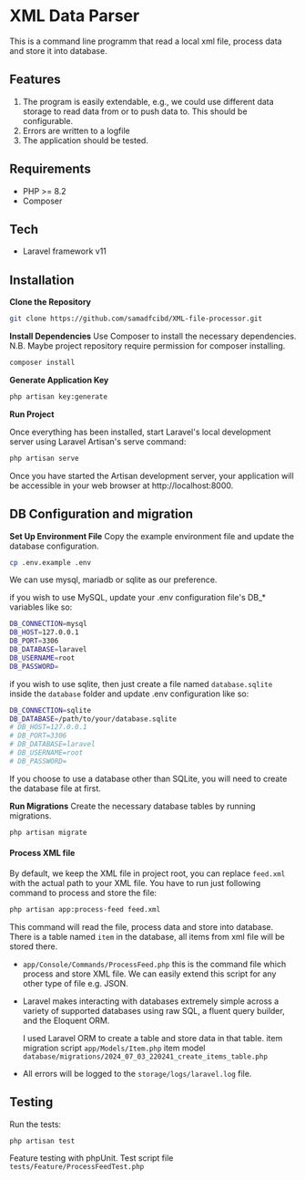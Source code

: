 # XML Data Parser

This is a command line programm that read a local xml file, process data and store it into database.

## Features

1. The program is easily extendable, e.g., we could use different data storage to
read data from or to push data to. This should be configurable.
2. Errors are written to a logfile
3. The application should be tested.

## Requirements

- PHP >= 8.2
- Composer

## Tech
- Laravel framework v11

## Installation

**Clone the Repository**

```sh
git clone https://github.com/samadfcibd/XML-file-processor.git
```
**Install Dependencies**
Use Composer to install the necessary dependencies.
N.B. Maybe project repository require permission for composer installing.
```sh
composer install
```

**Generate Application Key**
```sh
php artisan key:generate
```
**Run Project**

Once everything has been installed, start Laravel's local development server using Laravel Artisan's serve command:
```sh
php artisan serve
```
Once you have started the Artisan development server, your application will be accessible in your web browser at http://localhost:8000.

## DB Configuration and migration

**Set Up Environment File**
Copy the example environment file and update the database configuration.
```sh
cp .env.example .env
```

We can use mysql, mariadb or sqlite as our preference.

if you wish to use MySQL, update your .env configuration file's DB_* variables like so:
```sh
DB_CONNECTION=mysql
DB_HOST=127.0.0.1
DB_PORT=3306
DB_DATABASE=laravel
DB_USERNAME=root
DB_PASSWORD=
```
if you wish to use sqlite, then just create a file named `database.sqlite` inside the `database` folder and update .env configuration like so:
```sh
DB_CONNECTION=sqlite
DB_DATABASE=/path/to/your/database.sqlite
# DB_HOST=127.0.0.1
# DB_PORT=3306
# DB_DATABASE=laravel
# DB_USERNAME=root
# DB_PASSWORD=
```

If you choose to use a database other than SQLite, you will need to create the database file at first.

**Run Migrations**
Create the necessary database tables by running migrations.
```sh
php artisan migrate
```

#### Process XML file

By default, we keep the XML file in project root, you can replace `feed.xml` with the actual path to your XML file.
You have to run just following command to process and store the file:
```sh
php artisan app:process-feed feed.xml
```
This command will read the file, process data and store into database. There is a table named `item` in the database, all items from xml file will be stored there.


- `app/Console/Commands/ProcessFeed.php` this is the command file which process and store XML file. We can easily extend this script for any other type of file e.g. JSON. 

- Laravel makes interacting with databases extremely simple across a variety of supported databases using raw SQL, a fluent query builder, and the Eloquent ORM.

    I used Laravel ORM to create a table and store data in that table.
    item migration script `app/Models/Item.php`
    item model `database/migrations/2024_07_03_220241_create_items_table.php`

- All errors will be logged to the `storage/logs/laravel.log` file.
## Testing

Run the tests:
```sh
php artisan test
```

Feature testing with phpUnit. Test script file `tests/Feature/ProcessFeedTest.php`